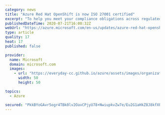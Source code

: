 ```yaml
---
category: news
title: "Azure Red Hat OpenShift is now ISO 27001 certified"
excerpt: "To help you meet your compliance obligations across regulated industries and markets worldwide, Azure Red Hat OpenShift is now  ISO 27001 certified. "
publishedDateTime: 2020-07-21T16:00:32Z
webUrl: "https://azure.microsoft.com/en-us/updates/azure-red-hat-openshift-has-a-new-certification/"
type: article
quality: 17
heat: 17
published: false

provider:
  name: Microsoft
  domain: microsoft.com
  images:
    - url: "https://everyday-cc.github.io/azure/assets/images/organizations/microsoft.com-50x50.jpg"
      width: 50
      height: 50

topics:
  - Azure

secured: "PkkBYoGAvr5ogr4TBk0lv2OavCPjyU78+NwiupkvZw7e/Eu2G1aHkZ8J8kfXPDLDboCb8lrSbJdbNtXxlwAFV8l41NYpG1Dnu5/DgIKwy2a4HHPTtf8RShxEztHIeTscML6T3KS8Mq+WohrD8hzqQ4lUuK6BmGfAhVXadD2Reuq79Lt46/Sa+xaxWtCzXnooNKYiWolLoHVHEFNEGBogfl8lP5kkOWmbRvW1LwHcs2Ji4IwzCFK34vgw1kF5h0QphxYpp3h7T92jw2/6IhUVsiGPk3XTQIdv1yTrOhmtdm4GXBQxnkoecZTlToXO+f2nsx7dQ3ooOxjteKT0+5DGkQ==;nLnA/Q+mMIshDTV3sPpIFg=="
---
```


